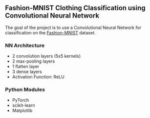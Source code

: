 ## Fashion-MNIST Clothing Classification using Convolutional Neural Network

The goal of the project is to use a Convolutional Neural Network for classification on the [Fashion-MNIST](https://github.com/zalandoresearch/fashion-mnist) dataset.

### NN Architecture

- 2 convolution layers (5x5 kernels)
- 2 max-pooling layers
- 1 flatten layer
- 3 dense layers
- Activation Function: ReLU


### Python Modules

- PyTorch
- scikit-learn
- Matplotlib
